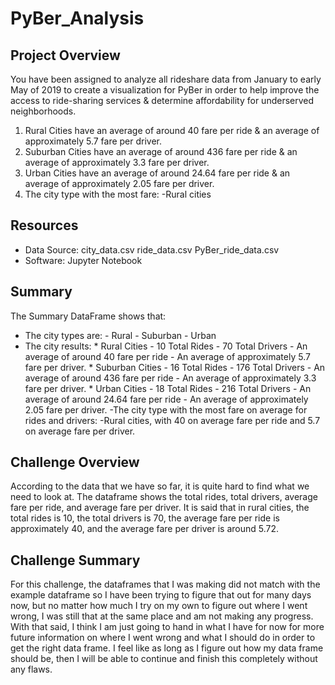 # PyBer_Analysis

## Project Overview
You have been assigned to analyze all rideshare data from January to early May of 2019 to create a visualization for PyBer in order to help improve the access to ride-sharing services & determine affordability for underserved neighborhoods.

1. Rural Cities have an average of around 40 fare per ride & an average of approximately 5.7 fare per driver.
2. Suburban Cities have an average of around 436 fare per ride & an average of approximately 3.3 fare per driver.
3. Urban Cities have an average of around 24.64 fare per ride & an average of approximately 2.05 fare per driver.
4. The city type with the most fare:
      -Rural cities

## Resources
- Data Source: city_data.csv
               ride_data.csv
               PyBer_ride_data.csv
- Software: Jupyter Notebook

## Summary
The Summary DataFrame shows that:
- The city types are:
      - Rural
      - Suburban
      - Urban
- The city results:
      * Rural Cities
        - 10 Total Rides
        - 70 Total Drivers
        - An average of around 40 fare per ride
        - An average of approximately 5.7 fare per driver.
      * Suburban Cities
        - 16 Total Rides
        - 176 Total Drivers
        - An average of around 436 fare per ride
        - An average of approximately 3.3 fare per driver.
       * Urban Cities
        - 18 Total Rides
        - 216 Total Drivers
        - An average of around 24.64 fare per ride 
        - An average of approximately 2.05 fare per driver.
-The city type with the most fare on average for rides and drivers:
      -Rural cities, with 40 on average fare per ride and 5.7 on average fare per driver.
      
## Challenge Overview
According to the data that we have so far, it is quite hard to find what we need to look at. The dataframe shows the total rides, total drivers, average fare per ride, and average fare per driver. It is said that in rural cities, the total rides is 10, the total drivers is 70, the average fare per ride is approximately 40, and the average fare per driver is around 5.72.

## Challenge Summary
For this challenge, the dataframes that I was making did not match with the example dataframe so I have been trying to figure that out for many days now, but no matter how much I try on my own to figure out where I went wrong, I was still that at the same place and am not making any progress. With that said, I think I am just going to hand in what I have for now for more future information on where I went wrong and what I should do in order to get the right data frame. I feel like as long as I figure out how my data frame should be, then I will be able to continue and finish this completely without any flaws.
